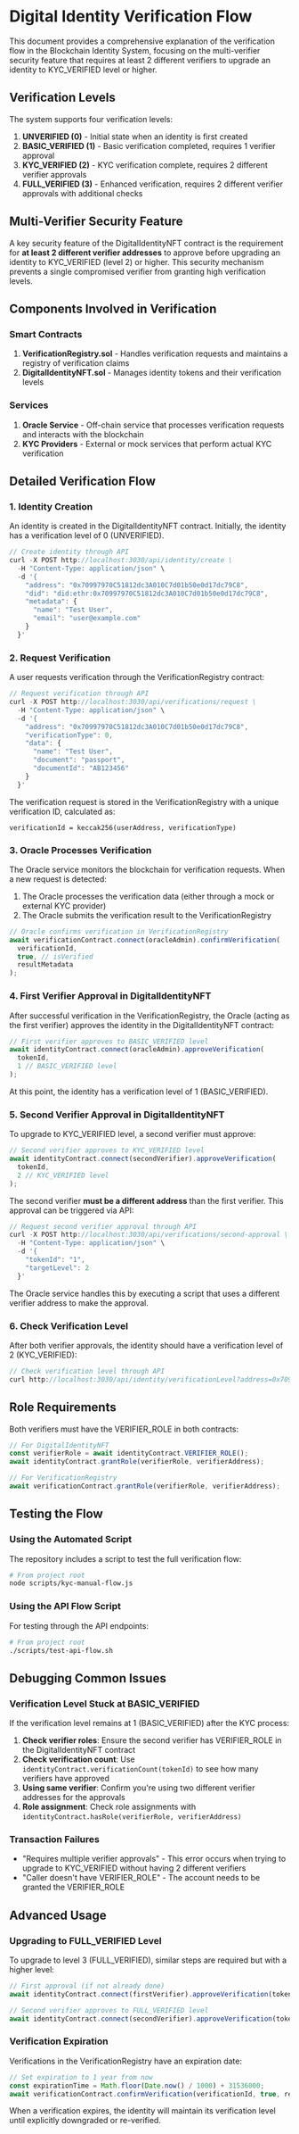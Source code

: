 # Digital Identity Verification Flow

This document provides a comprehensive explanation of the verification flow in the Blockchain Identity System, focusing on the multi-verifier security feature that requires at least 2 different verifiers to upgrade an identity to KYC_VERIFIED level or higher.

## Verification Levels

The system supports four verification levels:

1. **UNVERIFIED (0)** - Initial state when an identity is first created
2. **BASIC_VERIFIED (1)** - Basic verification completed, requires 1 verifier approval
3. **KYC_VERIFIED (2)** - KYC verification complete, requires 2 different verifier approvals
4. **FULL_VERIFIED (3)** - Enhanced verification, requires 2 different verifier approvals with additional checks

## Multi-Verifier Security Feature

A key security feature of the DigitalIdentityNFT contract is the requirement for **at least 2 different verifier addresses** to approve before upgrading an identity to KYC_VERIFIED (level 2) or higher. This security mechanism prevents a single compromised verifier from granting high verification levels.

## Components Involved in Verification

### Smart Contracts
1. **VerificationRegistry.sol** - Handles verification requests and maintains a registry of verification claims
2. **DigitalIdentityNFT.sol** - Manages identity tokens and their verification levels

### Services
1. **Oracle Service** - Off-chain service that processes verification requests and interacts with the blockchain
2. **KYC Providers** - External or mock services that perform actual KYC verification

## Detailed Verification Flow

### 1. Identity Creation

An identity is created in the DigitalIdentityNFT contract. Initially, the identity has a verification level of 0 (UNVERIFIED).

```javascript
// Create identity through API
curl -X POST http://localhost:3030/api/identity/create \
  -H "Content-Type: application/json" \
  -d '{
    "address": "0x70997970C51812dc3A010C7d01b50e0d17dc79C8",
    "did": "did:ethr:0x70997970C51812dc3A010C7d01b50e0d17dc79C8",
    "metadata": {
      "name": "Test User",
      "email": "user@example.com"
    }
  }'
```

### 2. Request Verification

A user requests verification through the VerificationRegistry contract:

```javascript
// Request verification through API
curl -X POST http://localhost:3030/api/verifications/request \
  -H "Content-Type: application/json" \
  -d '{
    "address": "0x70997970C51812dc3A010C7d01b50e0d17dc79C8",
    "verificationType": 0,
    "data": {
      "name": "Test User",
      "document": "passport",
      "documentId": "AB123456"
    }
  }'
```

The verification request is stored in the VerificationRegistry with a unique verification ID, calculated as:
```
verificationId = keccak256(userAddress, verificationType)
```

### 3. Oracle Processes Verification

The Oracle service monitors the blockchain for verification requests. When a new request is detected:

1. The Oracle processes the verification data (either through a mock or external KYC provider)
2. The Oracle submits the verification result to the VerificationRegistry

```javascript
// Oracle confirms verification in VerificationRegistry
await verificationContract.connect(oracleAdmin).confirmVerification(
  verificationId,
  true, // isVerified
  resultMetadata
);
```

### 4. First Verifier Approval in DigitalIdentityNFT

After successful verification in the VerificationRegistry, the Oracle (acting as the first verifier) approves the identity in the DigitalIdentityNFT contract:

```javascript
// First verifier approves to BASIC_VERIFIED level
await identityContract.connect(oracleAdmin).approveVerification(
  tokenId,
  1 // BASIC_VERIFIED level
);
```

At this point, the identity has a verification level of 1 (BASIC_VERIFIED).

### 5. Second Verifier Approval in DigitalIdentityNFT

To upgrade to KYC_VERIFIED level, a second verifier must approve:

```javascript
// Second verifier approves to KYC_VERIFIED level
await identityContract.connect(secondVerifier).approveVerification(
  tokenId,
  2 // KYC_VERIFIED level
);
```

The second verifier **must be a different address** than the first verifier. This approval can be triggered via API:

```javascript
// Request second verifier approval through API
curl -X POST http://localhost:3030/api/verifications/second-approval \
  -H "Content-Type: application/json" \
  -d '{
    "tokenId": "1",
    "targetLevel": 2
  }'
```

The Oracle service handles this by executing a script that uses a different verifier address to make the approval.

### 6. Check Verification Level

After both verifier approvals, the identity should have a verification level of 2 (KYC_VERIFIED):

```javascript
// Check verification level through API
curl http://localhost:3030/api/identity/verificationLevel?address=0x70997970C51812dc3A010C7d01b50e0d17dc79C8
```

## Role Requirements

Both verifiers must have the VERIFIER_ROLE in both contracts:

```javascript
// For DigitalIdentityNFT
const verifierRole = await identityContract.VERIFIER_ROLE();
await identityContract.grantRole(verifierRole, verifierAddress);

// For VerificationRegistry
await verificationContract.grantRole(verifierRole, verifierAddress);
```

## Testing the Flow

### Using the Automated Script

The repository includes a script to test the full verification flow:

```bash
# From project root
node scripts/kyc-manual-flow.js
```

### Using the API Flow Script

For testing through the API endpoints:

```bash
# From project root
./scripts/test-api-flow.sh
```

## Debugging Common Issues

### Verification Level Stuck at BASIC_VERIFIED

If the verification level remains at 1 (BASIC_VERIFIED) after the KYC process:

1. **Check verifier roles**: Ensure the second verifier has VERIFIER_ROLE in the DigitalIdentityNFT contract
2. **Check verification count**: Use `identityContract.verificationCount(tokenId)` to see how many verifiers have approved
3. **Using same verifier**: Confirm you're using two different verifier addresses for the approvals
4. **Role assignment**: Check role assignments with `identityContract.hasRole(verifierRole, verifierAddress)`

### Transaction Failures

- "Requires multiple verifier approvals" - This error occurs when trying to upgrade to KYC_VERIFIED without having 2 different verifiers
- "Caller doesn't have VERIFIER_ROLE" - The account needs to be granted the VERIFIER_ROLE

## Advanced Usage

### Upgrading to FULL_VERIFIED Level

To upgrade to level 3 (FULL_VERIFIED), similar steps are required but with a higher level:

```javascript
// First approval (if not already done)
await identityContract.connect(firstVerifier).approveVerification(tokenId, 1);

// Second verifier approves to FULL_VERIFIED level
await identityContract.connect(secondVerifier).approveVerification(tokenId, 3);
```

### Verification Expiration

Verifications in the VerificationRegistry have an expiration date:

```javascript
// Set expiration to 1 year from now
const expirationTime = Math.floor(Date.now() / 1000) + 31536000;
await verificationContract.confirmVerification(verificationId, true, resultMetadata, expirationTime);
```

When a verification expires, the identity will maintain its verification level until explicitly downgraded or re-verified.
